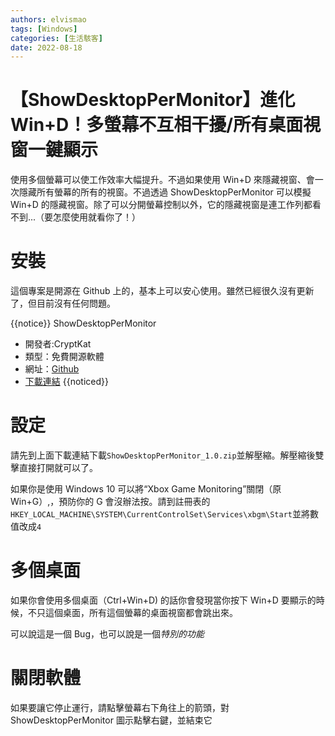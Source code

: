```yaml
---
authors: elvismao
tags: [Windows]
categories: [生活駭客]
date: 2022-08-18
---
```


# 【ShowDesktopPerMonitor】進化 Win+D！多螢幕不互相干擾/所有桌面視窗一鍵顯示

使用多個螢幕可以使工作效率大幅提升。不過如果使用 Win+D 來隱藏視窗、會一次隱藏所有螢幕的所有的視窗。不過透過 ShowDesktopPerMonitor 可以模擬 Win+D 的隱藏視窗。除了可以分開螢幕控制以外，它的隱藏視窗是連工作列都看不到...（要怎麼使用就看你了！）

# 安裝

這個專案是開源在 Github 上的，基本上可以安心使用。雖然已經很久沒有更新了，但目前沒有任何問題。

{{notice}} ShowDesktopPerMonitor

- 開發者:CryptKat
- 類型：免費開源軟體
- 網址：[Github](https://github.com/CryptKat/ShowDesktopPerMonitor/)
- [下載連結](https://github.com/CryptKat/ShowDesktopPerMonitor/releases/tag/1.0) {{noticed}}

# 設定

請先到上面下載連結下載`ShowDesktopPerMonitor_1.0.zip`並解壓縮。解壓縮後雙擊直接打開就可以了。

如果你是使用 Windows 10 可以將“Xbox Game Monitoring”關閉（原 Win+G）,，預防你的 G 會沒辦法按。請到註冊表的`HKEY_LOCAL_MACHINE\SYSTEM\CurrentControlSet\Services\xbgm\Start`並將數值改成`4`

# 多個桌面

如果你會使用多個桌面（Ctrl+Win+D) 的話你會發現當你按下 Win+D 要顯示的時候，不只這個桌面，所有這個螢幕的桌面視窗都會跳出來。

可以說這是一個 Bug，也可以說是一個*特別的功能*

# 關閉軟體

如果要讓它停止運行，請點擊螢幕右下角往上的箭頭，對 ShowDesktopPerMonitor 圖示點擊右鍵，並結束它
